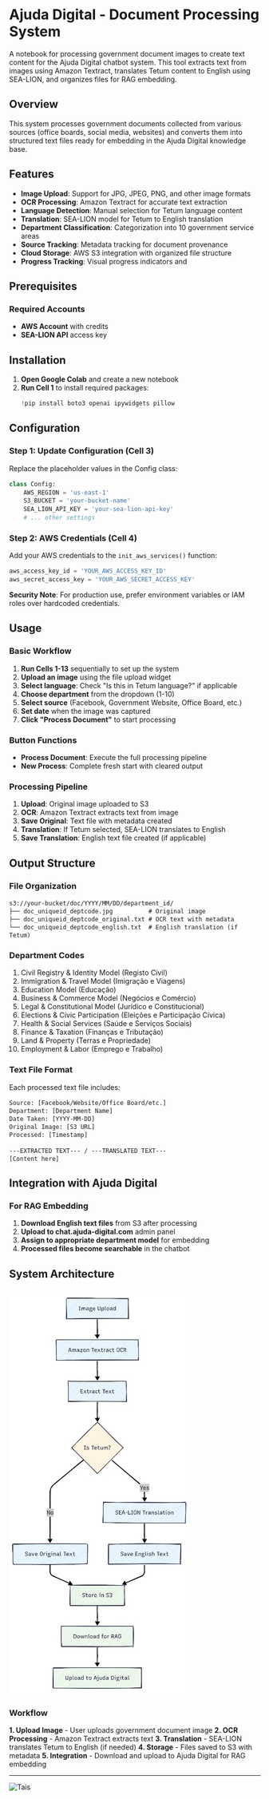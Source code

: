 # Ajuda Digital - Document Processing System

A notebook for processing government document images to create text content for the Ajuda Digital chatbot system. This tool extracts text from images using Amazon Textract, translates Tetum content to English using SEA-LION, and organizes files for RAG embedding.

## Overview

This system processes government documents collected from various sources (office boards, social media, websites) and converts them into structured text files ready for embedding in the Ajuda Digital knowledge base.

## Features

- **Image Upload**: Support for JPG, JPEG, PNG, and other image formats
- **OCR Processing**: Amazon Textract for accurate text extraction
- **Language Detection**: Manual selection for Tetum language content
- **Translation**: SEA-LION model for Tetum to English translation
- **Department Classification**: Categorization into 10 government service areas
- **Source Tracking**: Metadata tracking for document provenance
- **Cloud Storage**: AWS S3 integration with organized file structure
- **Progress Tracking**: Visual progress indicators and

## Prerequisites

### Required Accounts

- **AWS Account** with credits
- **SEA-LION API** access key

## Installation

1. **Open Google Colab** and create a new notebook
2. **Run Cell 1** to install required packages:
   ```python
   !pip install boto3 openai ipywidgets pillow
   ```

## Configuration

### Step 1: Update Configuration (Cell 3)

Replace the placeholder values in the Config class:

```python
class Config:
    AWS_REGION = 'us-east-1'
    S3_BUCKET = 'your-bucket-name'
    SEA_LION_API_KEY = 'your-sea-lion-api-key'
    # ... other settings
```

### Step 2: AWS Credentials (Cell 4)

Add your AWS credentials to the `init_aws_services()` function:

```python
aws_access_key_id = 'YOUR_AWS_ACCESS_KEY_ID'
aws_secret_access_key = 'YOUR_AWS_SECRET_ACCESS_KEY'
```

**Security Note**: For production use, prefer environment variables or IAM roles over hardcoded credentials.

## Usage

### Basic Workflow

1. **Run Cells 1-13** sequentially to set up the system
2. **Upload an image** using the file upload widget
3. **Select language**: Check "Is this in Tetum language?" if applicable
4. **Choose department** from the dropdown (1-10)
5. **Select source** (Facebook, Government Website, Office Board, etc.)
6. **Set date** when the image was captured
7. **Click "Process Document"** to start processing

### Button Functions

- **Process Document**: Execute the full processing pipeline
- **New Process**: Complete fresh start with cleared output

### Processing Pipeline

1. **Upload**: Original image uploaded to S3
2. **OCR**: Amazon Textract extracts text from image
3. **Save Original**: Text file with metadata created
4. **Translation**: If Tetum selected, SEA-LION translates to English
5. **Save Translation**: English text file created (if applicable)

## Output Structure

### File Organization

```
s3://your-bucket/doc/YYYY/MM/DD/department_id/
├── doc_uniqueid_deptcode.jpg          # Original image
├── doc_uniqueid_deptcode_original.txt # OCR text with metadata
└── doc_uniqueid_deptcode_english.txt  # English translation (if Tetum)
```

### Department Codes

1. Civil Registry & Identity Model (Registo Civil)
2. Immigration & Travel Model (Imigração e Viagens)
3. Education Model (Educação)
4. Business & Commerce Model (Negócios e Comércio)
5. Legal & Constitutional Model (Jurídico e Constitucional)
6. Elections & Civic Participation (Eleições e Participação Cívica)
7. Health & Social Services (Saúde e Serviços Sociais)
8. Finance & Taxation (Finanças e Tributação)
9. Land & Property (Terras e Propriedade)
10. Employment & Labor (Emprego e Trabalho)

### Text File Format

Each processed text file includes:

```
Source: [Facebook/Website/Office Board/etc.]
Department: [Department Name]
Date Taken: [YYYY-MM-DD]
Original Image: [S3 URL]
Processed: [Timestamp]

---EXTRACTED TEXT--- / ---TRANSLATED TEXT---
[Content here]
```

## Integration with Ajuda Digital

### For RAG Embedding

1. **Download English text files** from S3 after processing
2. **Upload to chat.ajuda-digital.com** admin panel
3. **Assign to appropriate department model** for embedding
4. **Processed files become searchable** in the chatbot

## System Architecture

## ![System Architecture](diagram.jpg)

### Workflow

**1. Upload Image** - User uploads government document image
**2. OCR Processing** - Amazon Textract extracts text
**3. Translation** - SEA-LION translates Tetum to English (if needed)
**4. Storage** - Files saved to S3 with metadata
**5. Integration** - Download and upload to Ajuda Digital for RAG embedding

---

![Tais](https://i.postimg.cc/Sx3sDr0L/tais.png)
